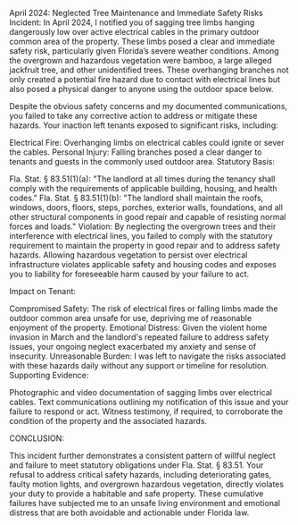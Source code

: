 April 2024: Neglected Tree Maintenance and Immediate Safety Risks
Incident:
In April 2024, I notified you of sagging tree limbs hanging dangerously low over active electrical cables in the primary outdoor common area of the property. These limbs posed a clear and immediate safety risk, particularly given Florida’s severe weather conditions. Among the overgrown and hazardous vegetation were bamboo, a large alleged jackfruit tree, and other unidentified trees. These overhanging branches not only created a potential fire hazard due to contact with electrical lines but also posed a physical danger to anyone using the outdoor space below.

Despite the obvious safety concerns and my documented communications, you failed to take any corrective action to address or mitigate these hazards. Your inaction left tenants exposed to significant risks, including:

Electrical Fire: Overhanging limbs on electrical cables could ignite or sever the cables.
Personal Injury: Falling branches posed a clear danger to tenants and guests in the commonly used outdoor area.
Statutory Basis:

Fla. Stat. § 83.51(1)(a):
"The landlord at all times during the tenancy shall comply with the requirements of applicable building, housing, and health codes."
Fla. Stat. § 83.51(1)(b):
"The landlord shall maintain the roofs, windows, doors, floors, steps, porches, exterior walls, foundations, and all other structural components in good repair and capable of resisting normal forces and loads."
Violation:
By neglecting the overgrown trees and their interference with electrical lines, you failed to comply with the statutory requirement to maintain the property in good repair and to address safety hazards. Allowing hazardous vegetation to persist over electrical infrastructure violates applicable safety and housing codes and exposes you to liability for foreseeable harm caused by your failure to act.

Impact on Tenant:

Compromised Safety: The risk of electrical fires or falling limbs made the outdoor common area unsafe for use, depriving me of reasonable enjoyment of the property.
Emotional Distress: Given the violent home invasion in March and the landlord's repeated failure to address safety issues, your ongoing neglect exacerbated my anxiety and sense of insecurity.
Unreasonable Burden: I was left to navigate the risks associated with these hazards daily without any support or timeline for resolution.
Supporting Evidence:

Photographic and video documentation of sagging limbs over electrical cables.
Text communications outlining my notification of this issue and your failure to respond or act.
Witness testimony, if required, to corroborate the condition of the property and the associated hazards.


CONCLUSION:

This incident further demonstrates a consistent pattern of willful neglect and failure to meet statutory obligations under Fla. Stat. § 83.51. Your refusal to address critical safety hazards, including deteriorating gates, faulty motion lights, and overgrown hazardous vegetation, directly violates your duty to provide a habitable and safe property. These cumulative failures have subjected me to an unsafe living environment and emotional distress that are both avoidable and actionable under Florida law.

